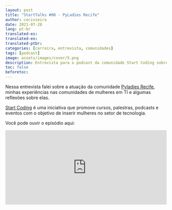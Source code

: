 ```yaml
---
layout: post
title: "StartTalks #08 - PyLadies Recife"
author: cecivieira
date: 2021-07-28
lang: pt-br
translated-es: 
translated-en: 
translated-ptbr: 
categories: [carreira, entrevista, comunidades]
tags: [podcast]
image: assets/images/cover/5.png
description: Entrevista para o podcast da comunidade Start Coding sobre PyLadies Recife e algumas reflexões sobre minha jornada em TI.
toc: false
beforetoc:
---
```

Nessa entrevista falei sobre a atuação da comunidade [Pyladies Recife](https://www.instagram.com/pyladiesbrasil/), minhas experiências nas comunidades de mulheres em TI e algumas reflexões sobre elas.

[Start Coding](https://www.instagram.com/_startcoding/) é uma iniciativa que promove cursos, palestras, podcasts e eventos com o objetivo de inserir mulheres no setor de tecnologia.

Você pode ouvir o episódio aqui:

<iframe src="https://open.spotify.com/embed/episode/7nLoiZ9TRmMEznqXrpb7dG" width="100%" height="232" frameBorder="0" allowtransparency="true" allow="encrypted-media"></iframe>
